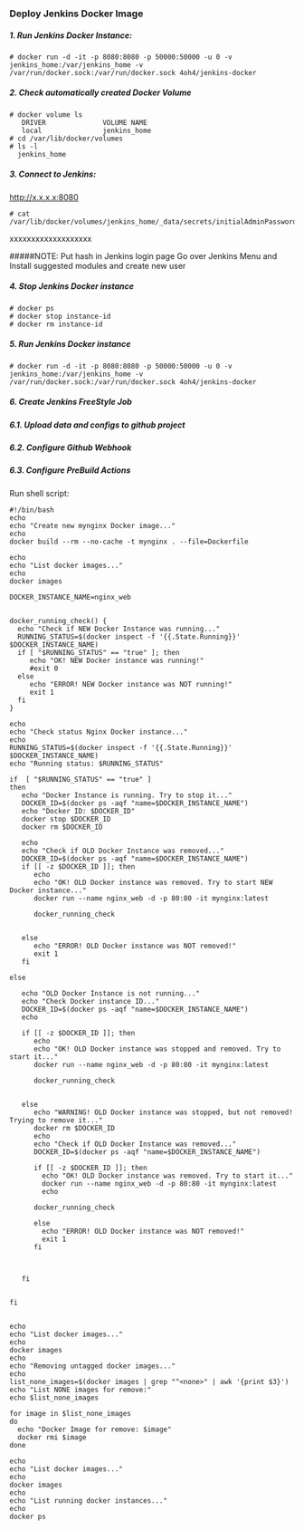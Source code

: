 ### Deploy Jenkins Docker Image

##### 1. Run Jenkins Docker Instance:

    # docker run -d -it -p 8080:8080 -p 50000:50000 -u 0 -v jenkins_home:/var/jenkins_home -v /var/run/docker.sock:/var/run/docker.sock 4oh4/jenkins-docker

	
##### 2. Check automatically created Docker Volume
    # docker volume ls
       DRIVER              VOLUME NAME
       local               jenkins_home
    # cd /var/lib/docker/volumes
    # ls -l
      jenkins_home

##### 3. Connect to Jenkins:
http://x.x.x.x:8080

    # cat /var/lib/docker/volumes/jenkins_home/_data/secrets/initialAdminPassword
   xxxxxxxxxxxxxxxxxxx

#####NOTE:
Put hash in Jenkins login page
Go over Jenkins Menu and Install suggested modules and create new user

##### 4. Stop Jenkins Docker instance
    # docker ps
    # docker stop instance-id
    # docker rm instance-id

##### 5. Run Jenkins Docker instance
    # docker run -d -it -p 8080:8080 -p 50000:50000 -u 0 -v jenkins_home:/var/jenkins_home -v /var/run/docker.sock:/var/run/docker.sock 4oh4/jenkins-docker

##### 6. Create Jenkins FreeStyle Job
##### 6.1. Upload data and configs to github project
##### 6.2. Configure Github Webhook
##### 6.3. Configure PreBuild Actions
Run shell script:
        
	#!/bin/bash
	echo
	echo "Create new mynginx Docker image..."
	echo
	docker build --rm --no-cache -t mynginx . --file=Dockerfile

	echo
	echo "List docker images..."
	echo
	docker images

	DOCKER_INSTANCE_NAME=nginx_web


	docker_running_check() {
	  echo "Check if NEW Docker Instance was running..."
	  RUNNING_STATUS=$(docker inspect -f '{{.State.Running}}' $DOCKER_INSTANCE_NAME)
	  if [ "$RUNNING_STATUS" == "true" ]; then
		 echo "OK! NEW Docker instance was running!"
		 #exit 0
	  else
		 echo "ERROR! NEW Docker instance was NOT running!"
		 exit 1
	  fi
	}

	echo
	echo "Check status Nginx Docker instance..."
	echo
	RUNNING_STATUS=$(docker inspect -f '{{.State.Running}}' $DOCKER_INSTANCE_NAME)
	echo "Running status: $RUNNING_STATUS"

	if  [ "$RUNNING_STATUS" == "true" ]
	then
	   echo "Docker Instance is running. Try to stop it..."
	   DOCKER_ID=$(docker ps -aqf "name=$DOCKER_INSTANCE_NAME")
	   echo "Docker ID: $DOCKER_ID"
	   docker stop $DOCKER_ID
	   docker rm $DOCKER_ID
	   
	   echo
	   echo "Check if OLD Docker Instance was removed..."
	   DOCKER_ID=$(docker ps -aqf "name=$DOCKER_INSTANCE_NAME")
	   if [[ -z $DOCKER_ID ]]; then
		  echo
		  echo "OK! OLD Docker instance was removed. Try to start NEW Docker instance..."
		  docker run --name nginx_web -d -p 80:80 -it mynginx:latest
		  
		  docker_running_check
		  
		  
	   else
		  echo "ERROR! OLD Docker instance was NOT removed!"
		  exit 1
	   fi
	   
	else
	   
	   echo "OLD Docker Instance is not running..."  
	   echo "Check Docker instance ID..."
	   DOCKER_ID=$(docker ps -aqf "name=$DOCKER_INSTANCE_NAME")
	   echo
	   
	   if [[ -z $DOCKER_ID ]]; then
		  echo
		  echo "OK! OLD Docker instance was stopped and removed. Try to start it..."
		  docker run --name nginx_web -d -p 80:80 -it mynginx:latest
		  
		  docker_running_check
		  
		  
	   else
		  echo "WARNING! OLD Docker instance was stopped, but not removed! Trying to remove it..."
		  docker rm $DOCKER_ID
		  echo 
		  echo "Check if OLD Docker Instance was removed..."
		  DOCKER_ID=$(docker ps -aqf "name=$DOCKER_INSTANCE_NAME")
		  
		  if [[ -z $DOCKER_ID ]]; then
			echo "OK! OLD Docker instance was removed. Try to start it..."
			docker run --name nginx_web -d -p 80:80 -it mynginx:latest
			echo
		  
		  docker_running_check
			
		  else
			echo "ERROR! OLD Docker instance was NOT removed!"
			exit 1
		  fi
		  
		  

	   fi
	   
	   
	fi


	echo
	echo "List docker images..."
	echo
	docker images
	echo
	echo "Removing untagged docker images..."
	echo
	list_none_images=$(docker images | grep "^<none>" | awk '{print $3}')
	echo "List NONE images for remove:"
	echo $list_none_images

	for image in $list_none_images
	do
	  echo "Docker Image for remove: $image"
	  docker rmi $image
	done

	echo
	echo "List docker images..."
	echo
	docker images
	echo
    echo "List running docker instances..."
	echo
	docker ps
	